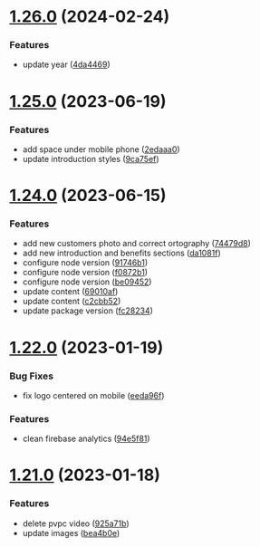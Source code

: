 # [1.26.0](https://github.com/Happergy/landing/compare/v1.25.0...v1.26.0) (2024-02-24)


### Features

* update year ([4da4469](https://github.com/Happergy/landing/commit/4da44696a290b99cecdc5c767461d8e9254900cc))



# [1.25.0](https://github.com/Happergy/landing/compare/v1.24.0...v1.25.0) (2023-06-19)


### Features

* add space under mobile phone ([2edaaa0](https://github.com/Happergy/landing/commit/2edaaa097d6529e47d1a4d7cc5d07266c957055b))
* update introduction styles ([9ca75ef](https://github.com/Happergy/landing/commit/9ca75efc6a82e9b351efd18fa660bc544b6830f7))



# [1.24.0](https://github.com/Happergy/landing/compare/v1.22.0...v1.24.0) (2023-06-15)


### Features

* add new customers photo and correct ortography ([74479d8](https://github.com/Happergy/landing/commit/74479d823c63b4a82339dee0874e7bb214eb277f))
* add new introduction and benefits sections ([da1081f](https://github.com/Happergy/landing/commit/da1081f7f80cf628ca70d9bcb2ac3e4e3fd7dd1e))
* configure node version ([91746b1](https://github.com/Happergy/landing/commit/91746b1de388c40a19333075676044dd6a5607d8))
* configure node version ([f0872b1](https://github.com/Happergy/landing/commit/f0872b16b95f2a6817525d2d4a3845432b82ebba))
* configure node version ([be09452](https://github.com/Happergy/landing/commit/be09452742b46164b6cae0935ae51ac936d03588))
* update content ([69010af](https://github.com/Happergy/landing/commit/69010afae4ca9001a610701b2348fe6c1977f371))
* update content ([c2cbb52](https://github.com/Happergy/landing/commit/c2cbb520e44365c5ca5bfb41a4199432fec1cdf1))
* update package version ([fc28234](https://github.com/Happergy/landing/commit/fc28234af7ab4bd9cae00718fb48c7b5a2643aa9))



# [1.22.0](https://github.com/Happergy/landing/compare/v1.21.0...v1.22.0) (2023-01-19)


### Bug Fixes

* fix logo centered on mobile ([eeda96f](https://github.com/Happergy/landing/commit/eeda96f464a448b002a50f165286ab8c3de9a03c))


### Features

* clean firebase analytics ([94e5f81](https://github.com/Happergy/landing/commit/94e5f816d30fa4be67a1cdaed50573a879742357))



# [1.21.0](https://github.com/Happergy/landing/compare/v1.20.0...v1.21.0) (2023-01-18)


### Features

* delete pvpc video ([925a71b](https://github.com/Happergy/landing/commit/925a71b2fd5b76b1c585939eff68f4aa8953775a))
* update images ([bea4b0e](https://github.com/Happergy/landing/commit/bea4b0e367ea3c515bde0b80513ed8dc173ce510))



